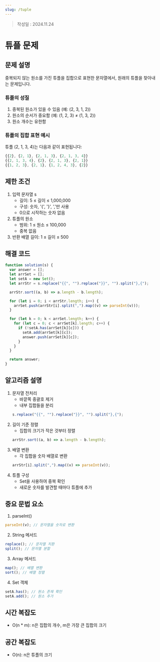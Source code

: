 ```yaml
---
slug: /tuple
---
```

>작성일 : 2024.11.24
# 튜플 문제

## 문제 설명

중복되지 않는 원소를 가진 튜플을 집합으로 표현한 문자열에서, 원래의 튜플을 찾아내는 문제입니다.

### 튜플의 성질

1. 중복된 원소가 있을 수 있음 (예: (2, 3, 1, 2))
2. 원소의 순서가 중요함 (예: (1, 2, 3) ≠ (1, 3, 2))
3. 원소 개수는 유한함

### 튜플의 집합 표현 예시

튜플 (2, 1, 3, 4)는 다음과 같이 표현됩니다:

```js
{{2}, {2, 1}, {2, 1, 3}, {2, 1, 3, 4}}
{{2, 1, 3, 4}, {2}, {2, 1, 3}, {2, 1}}
{{1, 2, 3}, {2, 1}, {1, 2, 4, 3}, {2}}
```

## 제한 조건

1. 입력 문자열 s
   - 길이: 5 ≤ 길이 ≤ 1,000,000
   - 구성: 숫자, '{', '}', ','만 사용
   - 0으로 시작하는 숫자 없음
2. 튜플의 원소
   - 범위: 1 ≤ 원소 ≤ 100,000
   - 중복 없음
3. 반환 배열 길이: 1 ≤ 길이 ≤ 500

## 해결 코드

```javascript
function solution(s) {
  var answer = [];
  let arrSet = [];
  let setA = new Set();
  let arrStr = s.replace("{{", "").replace("}}", "").split("},{");

  arrStr.sort((a, b) => a.length - b.length);

  for (let i = 0; i < arrStr.length; i++) {
    arrSet.push(arrStr[i].split(",").map((v) => parseInt(v)));
  }

  for (let k = 0; k < arrSet.length; k++) {
    for (let c = 0; c < arrSet[k].length; c++) {
      if (!setA.has(arrSet[k][c])) {
        setA.add(arrSet[k][c]);
        answer.push(arrSet[k][c]);
      }
    }
  }

  return answer;
}
```

## 알고리즘 설명

1. 문자열 전처리
   - 바깥쪽 중괄호 제거
   - 내부 집합들을 분리
   ```javascript
   s.replace("{{", "").replace("}}", "").split("},{");
   ```
2. 길이 기준 정렬
   - 집합의 크기가 작은 것부터 정렬
   ```javascript
   arrStr.sort((a, b) => a.length - b.length);
   ```
3. 배열 변환
   - 각 집합을 숫자 배열로 변환
   ```javascript
   arrStr[i].split(",").map((v) => parseInt(v));
   ```
4. 튜플 구성
   - Set을 사용하여 중복 확인
   - 새로운 숫자를 발견할 때마다 튜플에 추가

## 중요 문법 요소

1. parseInt()

```javascript
parseInt(v); // 문자열을 숫자로 변환
```

2. String 메서드

```javascript
replace(); // 문자열 치환
split(); // 문자열 분할
```

3. Array 메서드

```javascript
map(); // 배열 변환
sort(); // 배열 정렬
```

4. Set 객체

```javascript
setA.has(); // 원소 존재 확인
setA.add(); // 원소 추가
```

## 시간 복잡도

- O(n \* m): n은 집합의 개수, m은 가장 큰 집합의 크기

## 공간 복잡도

- O(n): n은 튜플의 크기
